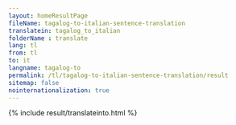 ```yaml
---
layout: homeResultPage
fileName: tagalog-to-italian-sentence-translation
translatein: tagalog_to_italian
folderName : translate
lang: tl
from: tl
to: it
langname: tagalog-to
permalink: /tl/tagalog-to-italian-sentence-translation/result
sitemap: false
nointernationalization: true
---
```

{% include result/translateinto.html %}

<script src="/js/result/translation.js" data-foldername="{{page.folderName}}" data-lang="{{page.lang}}"></script>
